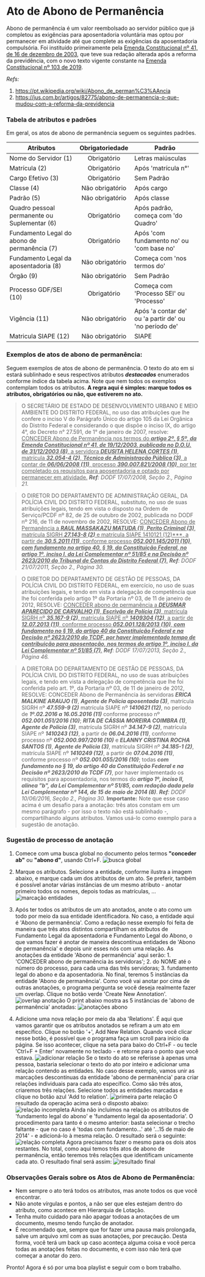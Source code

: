 # Ato de Abono de Permanência

[//]: # (Paleta de cores usada nos destaques dos exemplos obtida em http://tsitsul.in/blog/coloropt/)

[//]: # (Atributos extras encontrados durante a elaboração desse doc: CARREIRA e ETAPA)

Abono de permanência é um valor reembolsado ao servidor público que já completou as exigências para aposentadoria voluntária mas optou por permanecer em atividade até que complete as exigências da aposentadoria compulsória. Foi instituído primeiramente pela <a href="http://www.planalto.gov.br/ccivil_03/constituicao/emendas/emc/emc41.htm">Emenda Constitucional nº 41, de 16 de dezembro de 2003</a>, que teve sua redação alterada após a reforma da previdência, com o novo texto vigente constante na <a href="http://www.planalto.gov.br/ccivil_03/constituicao/emendas/emc/emc103.htm">Emenda Constitucional nº 103 de 2019</a>.

_Refs:_ 
1. <a href="https://pt.wikipedia.org/wiki/Abono_de_perman%C3%AAncia">https://pt.wikipedia.org/wiki/Abono_de_perman%C3%AAncia</a>
2. <a href="https://jus.com.br/artigos/82775/abono-de-permanencia-o-que-mudou-com-a-reforma-da-previdencia">https://jus.com.br/artigos/82775/abono-de-permanencia-o-que-mudou-com-a-reforma-da-previdencia</a>


### Tabela de atributos e padrões
Em geral, os atos de abono de permanência seguem os seguintes padrões.

| Atributos     | Obrigatoriedade | Padrão        |
| ------------- |:-------------:| --------------- |
| Nome do Servidor (1)    | Obrigatório | Letras maiúsculas |
| Matrícula (2) | Obrigatório | Após 'matrícula n°' |
| Cargo Efetivo (3) | Obrigatório | Sem Padrão |
| Classe (4) | Não obrigatório | Após cargo |
| Padrão (5) | Não obrigatório | Após classe |
| Quadro pessoal permanente ou Suplementar (6) | Obrigatório | Após padrão, começa com 'do Quadro' |
| Fundamento Legal do abono de permanência (7) | Obrigatório | Após 'com fundamento no' ou 'com base no' |
| Fundamento Legal da aposentadoria (8) | Não obrigatório | Começa com 'nos termos do' |
| Órgão (9) | Não obrigatório | Sem Padrão |
| Processo GDF/SEI (10) | Obrigatório | Começa com 'Processo SEI' ou 'Processo' |
| Vigência (11) | Não obrigatório | Após 'a contar de' ou 'a partir de' ou 'no período de' |
| Matricula SIAPE (12) | Não obrigatório | SIAPE |

### Exemplos de atos de abono de permanência:

Seguem exemplos de atos de abono de permanência. O texto do ato em si estará sublinhado e seus respectivos atributos ***destacados*** enumerados conforme índice da tabela acima. Note que nem todos os exemplos contemplam todos os atributos. **A regra aqui é simples: marque todos os atributos, obrigatórios ou não, que estiverem no ato.**

> O SECRETÁRIO DE ESTADO DE DESENVOLVIMENTO URBANO E MEIO AMBIENTE DO DISTRITO FEDERAL, no uso das atribuições que lhe confere o inciso V do Parágrafo Único do artigo 105 da Lei Orgânica do Distrito Federal e considerando o que dispõe o inciso IX, do artigo 4°, do Decreto n° 27.591, de 1° de janeiro de 2007, resolve:
<ins>CONCEDER Abono de Permanência nos termos do ***artigo 2º, § 5º, da Emenda Constitucional nº 41, de 19/12/2003, publicada no D.O.U. de 31/12/2003 (8)***, a servidora ***DEUSITA HELENA CORTES (1)***, matrícula ***32.054-4 (2)***, ***Técnico de Administração Pública (3)***, a contar de ***06/06/2008 (11)***, processo ***390.007.821/2008 (10)***, por ter completado os requisitos para aposentadoria e optado por permanecer em atividade.</ins>
_**Ref**: DODF 17/07/2008, Seção 2., Página 21._



> O DIRETOR DO DEPARTAMENTO DE ADMINISTRAÇÃO GERAL, DA POLÍCIA CIVIL DO DISTRITO FEDERAL, substituto, no uso de suas atribuições legais, tendo em vista o disposto na Ordem de Serviço/PCDF nº 82, de 25 de outubro de 2002, publicada no DODF nº 216, de 11 de novembro de 2002, RESOLVE:
<ins>CONCEDER Abono de Permanência a ***RAUL MASSAKAZU MATUDA (1)***, ***Perito Criminal (3)***, matrícula SIGRH ***27.143-8 (2)*** e matrícula SIAPE 1410121 (12)***, a partir de ***30.5.2011 (11)***, conforme processo ***052.001.145/2011 (10)***, ***com fundamento no artigo 40, § 19, da Constituição Federal, no artigo 1º, inciso I, da Lei Complementar nº 51/85 e na Decisão nº 2623/2010 do Tribunal de Contas do Distrito Federal (7)***.</ins>
_**Ref**: DODF 21/07/2011, Seção 2., Página 30._

> O DIRETOR DO DEPARTAMENTO DE GESTÃO DE PESSOAS, DA POLÍCIA CIVIL DO DISTRITO FEDERAL, em exercício, no uso de suas atribuições legais, e tendo em vista a delegação de competência que lhe foi conferida pelo artigo 1º da Portaria nº 03, de 11 de janeiro de 2012, RESOLVE:
<ins>CONCEDER abono de permanência a ***DEUSMAR APARECIDO DE CARVALHO (1)***, ***Escrivão de Polícia (3)***, matrícula SIGRH nº ***35.167-9 (2)***, matrícula SIAPE nº ***1409304 (12)***, a partir de ***12.07.2013 (11)***, conforme processo ***052.001.128/2013 (10)***, ***com fundamento no § 19, do artigo 40 da Constituição Federal e na Decisão nº 2623/2010 do TCDF, por haver implementado tempo de contribuição para aposentação, nos termos do artigo 1º, inciso I, da Lei Complementar nº 51/85 (7)***.</ins>
_**Ref**: DODF 17/07/2013, Seção 2., Página 46._



> A DIRETORA DO DEPARTAMENTO DE GESTÃO DE PESSOAS, DA POLÍCIA CIVIL DO DISTRITO FEDERAL, no uso de suas atribuições legais, e tendo em vista a delegação de competência que lhe foi conferida pelo art. 1º, da Portaria nº 03, de 11 de janeiro de 2012, RESOLVE:
CONCEDER Abono de Permanência às servidoras ***ERICA MALKINE ARAUJO (1)***, ***Agente de Polícia aposentada (3)***, matrícula SIGRH nº ***47.559-9 (2)*** matrícula SIAPE nº ***1410621 (12)***, no período de ***1º.02.2016 a 16.05.2016 (11)*** conforme processo nº ***052.001.051/2016 (10)***; ***RITA DE CÁSSIA MOREIRA COIMBRA (1)***, ***Agente de Polícia (3)***, matrícula SIGRH nº ***34.147-9 (2)***, matrícula SIAPE nº ***1410243 (12)***, a partir de ***06.04.2016 (11)***, conforme processo nº ***052.000.997/2016 (10)*** e ***ELANNY CRISTINA ROCHA SANTOS (1)***, ***Agente de Polícia (3)***, matrícula SIGRH nº ***34.185-1 (2)***, matrícula SIAPE nº ***1410249 (12)***, a partir de ***07.04.2016 (11)***, conforme processo nº ***052.001.055/2016 (10)***; todas ***com fundamento no § 19, do artigo 40 da Constituição Federal e na Decisão nº 2623/2010 do TCDF (7)***, por haver implementado os requisitos para aposentadoria, nos termos do ***artigo 1º, inciso II, alínea "b", da Lei Complementar nº 51/85, com redação dada pela Lei Complementar nº 144, de 15 de maio de 2014 (8)***.
_**Ref**: DODF 10/06/2016, Seção 2., Página 30._
**Importante:** Note que esse caso acima é um desafio para a anotação: três atos constam em um mesmo parágrafo - por isso o texto não está sublinhado -, compartilhando alguns atributos. Vamos usá-lo como exemplo para a sugestão de anotação.

### Sugestão de processo de anotação

1. Comece com uma busca global no documento pelos termos **"conceder ab"** ou **"abono d"**, usando Ctrl+F.
![busca global](abono_perm1.png "busca global")

2. Marque os atributos. Selecione a entidade, conforme ilustra a imagem abaixo, e marque cada um dos atributos de um ato. Se preferir, também é possível anotar várias instâncias de um mesmo atributo - anotar primeiro todos os nomes, depois todas as matrículas, ...
![marcação entidades](abono_perm2.png "marcação entidades")

3. Após ter todos os atributos de um ato anotados, anote o ato como um todo por meio da sua entidade identificadora. No caso, a entidade aqui é 'Abono de permanência'. Como a redação nesse exemplo foi feita de maneira que três atos distintos compartilham os atributos de Fundamento Legal da aposentadoria e Fundamento Legal do Abono, o que vamos fazer é anotar de maneira descontínua entidades de 'Abono de permanência' e depois unir esses nós com uma relação. As anotações da entidade 'Abono de permanência' aqui serão: 1. 'CONCEDER abono de permanência às servidoras'; 2. do NOME até o número do processo, para cada uma das três servidoras; 3. fundamento legal do abono e da aposentadoria. No final, teremos 5 instâncias da entidade 'Abono de permanência'. Como você vai anotar por cima de outras anotações, o programa pergunta se você deseja realmente fazer um overlap. Clique no botão verde 'Create New Annotation'.
![overlap anotação](abono_perm3.png "overlap anotação")
O print abaixo mostra as 5 instâncias de 'abono de permanência' anotadas:
![anotações abono](abono_perm4.png "anotações abono")

4. Adicione uma nova relação por meio da aba 'Relations'. É aqui que vamos garantir que os atributos anotados se refiram a um ato em específico. Clique no botão '+', Add New Relation. Quando você clicar nesse botão, é possível que o programa faça um scroll para início da página. Se isso acontecer, clique na seta para baixo do Ctrl+F - ou tecle 'Ctrl+F + Enter' novamente no teclado - e retorne para o ponto que você estava.
![adicionar relação](abono_perm5.png "adicionar relação")
Se o texto do ato se referisse à apenas uma pessoa, bastaria selecionar o texto do ato por inteiro e adicionar uma relação contendo as entidades. No caso desse exemplo, vamos unir as marcações descontínuas da entidade 'abono de permanência' para criar relações individuais para cada ato específico. Como são três atos, criaremos três relações. Selecione todos as entidades marcadas e clique no botão azul 'Add to relation'.
![primeira parte relação](abono_perm6.png "primeira parte relação")
O resultado da operação acima será o disposto abaixo:
![relação incompleta](abono_perm7.png "relação incompleta")
Ainda não incluímos na relação os atributos de 'fundamento legal do abono' e 'fundamento legal da aposentadoria'. O procedimento para tanto é o mesmo anterior: basta selecionar o trecho faltante - que no caso é 'todas com fundamento...' até '...15 de maio de 2014' - e adicioná-lo à mesma relação. O resultado será o seguinte:
![relação completa](abono_perm8.png "relação completa")
Agora precisamos fazer o mesmo para os dois atos restantes. No total, como aqui temos três atos de abono de permanência, então teremos três relações que identificam unicamente cada ato. O resultado final será assim:
![resultado final](abono_perm9.png "resultado final")


### Observações Gerais sobre os Atos de Abono de Permanência:

* Nem sempre o ato terá todos os atributos, mas anote todos os que você encontrar.  
* Não anote vírgulas e pontos, a não ser que eles estejam dentro do atributo, como acontece em Hierarquia de Lotação.  
* Tenha muito cuidado para não apagar todoas a anotações de um documento, mesmo tendo função de anotador.
* É recomendado que, sempre que for fazer uma pausa mais prolongada, salve um arquivo xml com as suas anotações, por precaução. Desta forma, você terá um back up caso aconteça alguma coisa e você perca todas as anotações feitas no documento, e com isso não terá que começar a anotar do zero.



Pronto! Agora é só por uma boa playlist e seguir com o bom trabalho.
